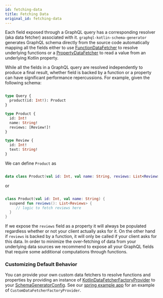 ```yaml
---
id: fetching-data
title: Fetching Data
original_id: fetching-data
---
```

Each field exposed through a GraphQL query has a corresponding resolver (aka data fetcher) associated with it. `graphql-kotlin-schema-generator` generates GraphQL schema
directly from the source code automatically mapping all the fields either to use
[FunctionDataFetcher](https://github.com/ExpediaGroup/graphql-kotlin/blob/master/graphql-kotlin-schema-generator/src/main/kotlin/com/expediagroup/graphql/execution/FunctionDataFetcher.kt)
to resolve underlying functions or a [PropertyDataFetcher](https://www.graphql-java.com/documentation/v14/data-fetching/) to read a value from an underlying Kotlin property.

While all the fields in a GraphQL query are resolved independently to produce a final result, whether field is backed by a function or a property can have significant
performance repercussions. For example, given the following schema:

```graphql

type Query {
  product(id: Int!): Product
}

type Product {
  id: Int!
  name: String!
  reviews: [Review!]!
}

type Review {
  id: Int!
  text: String!
}

```

We can define `Product` as

```kotlin

data class Product(val id: Int, val name: String, reviews: List<Review>)

```

or

```kotlin

class Product(val id: Int, val name: String) {
  suspend fun reviews(): List<Reviews> {
     // logic to fetch reviews here
  }
}

```

If we expose the `reviews` field as a property it will always be populated regardless whether or not your client actually asks for it. On the other hand if `reviews` is backed
by a function, it will only be called if your client asks for this data. In order to minimize the over-fetching of data from your underlying data sources we recommend to
expose all your GraphQL fields that require some additional computations through functions.

### Customizing Default Behavior

You can provide your own custom data fetchers to resolve functions and properties by providing an instance of
[KotlinDataFetcherFactoryProvider](https://github.com/ExpediaGroup/graphql-kotlin/blob/master/graphql-kotlin-schema-generator/src/main/kotlin/com/expediagroup/graphql/execution/KotlinDataFetcherFactoryProvider.kt#L31)
to your [SchemaGeneratorConfig](https://github.com/ExpediaGroup/graphql-kotlin/blob/master/graphql-kotlin-schema-generator/src/main/kotlin/com/expediagroup/graphql/SchemaGeneratorConfig.kt).
See our [spring example app](https://github.com/ExpediaGroup/graphql-kotlin/tree/master/examples/spring) for an example of `CustomDataFetcherFactoryProvider`.
